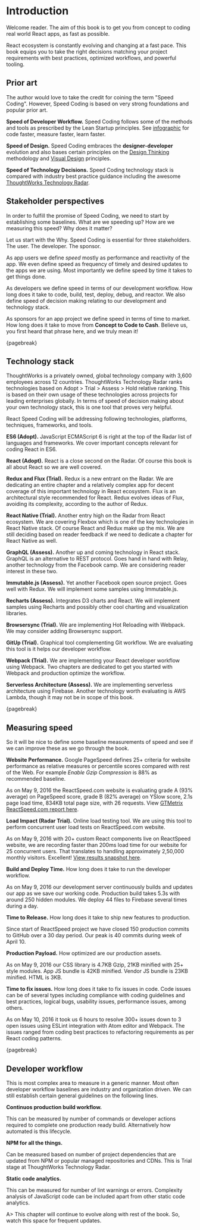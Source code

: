 # Introduction

Welcome reader. The aim of this book is to get you from concept to coding real world React apps,
as fast as possible.

React ecosystem is constantly evolving and changing at a fast pace. This book
equips you to take the right decisions matching your project requirements with best practices,
optimized workflows, and powerful tooling.

## Prior art

The author would love to take the credit for coining the term "Speed Coding". However, Speed Coding
is based on very strong foundations and popular prior art.

**Speed of Developer Workflow.** Speed Coding follows some of the methods and tools as prescribed by the Lean Startup principles. See [infographic][1] for code faster, measure faster, learn faster.

**Speed of Design.** Speed Coding embraces the **designer-developer** evolution and also bases certain principles
on the [Design Thinking][3] methodology and [Visual Design][7] principles.

**Speed of Technology Decisions.** Speed Coding technology stack is compared with industry best practice guidance including the awesome [ThoughtWorks Technology Radar][4].

## Stakeholder perspectives

In order to fulfill the promise of Speed Coding, we need to start by establishing some baselines.
What are we speeding up? How are we measuring this speed? Why does it matter?

Let us start with the Why. Speed Coding is essential for three stakeholders. The user. The developer.
The sponsor.

As app users we define *speed* mostly as performance and reactivity of the app. We even
define speed as frequency of timely and desired updates to the apps we are using. Most importantly
we define speed by time it takes to get things done.

As developers we define speed in terms of our development workflow. How long does it take to
code, build, test, deploy, debug, and reactor. We also define speed of decision making
relating to our development and technology stack.

As sponsors for an app project we define speed in terms of time to market. How long does it
take to move from **Concept to Code to Cash**. Believe us, you first heard that phrase here, and we truly mean it!

{pagebreak}

## Technology stack

ThoughtWorks is a privately owned, global technology company with 3,600 employees across 12 countries. ThoughtWorks Technology Radar ranks technologies based on Adopt > Trial > Assess > Hold relative ranking.  This is based on their own usage of these technologies across projects for leading enterprises globally. In terms of speed of decision making about your own technology stack, this is one tool that proves very helpful.

React Speed Coding will be addressing following technologies, platforms, techniques, frameworks, and tools.

**ES6 (Adopt).** JavaScript ECMAScript 6 is right at the top of the Radar list of languages and frameworks. We cover important concepts relevant for coding React in ES6.

**React (Adopt).** React is a close second on the Radar. Of course this book is all about React so we are well covered.

**Redux and Flux (Trial).** Redux is a new entrant on the Radar. We are dedicating an entire chapter and a relatively complex app for decent coverage of this important technology in React ecosystem. Flux is an architectural style recommended for React. Redux evolves ideas of Flux, avoiding its complexity, according to the author of Redux.

**React Native (Trial).** Another entry high on the Radar from React ecosystem. We are covering Flexbox which is one of the key technologies in React Native stack. Of course React and Redux make up the mix. We are still deciding based on reader feedback if we need to dedicate a chapter for React Native as well.

**GraphQL (Assess).** Another up and coming technology in React stack. GraphQL is an alternative to REST protocol. Goes hand in hand with Relay, another technology from the Facebook camp. We are considering reader interest in these two.

**Immutable.js (Assess).** Yet another Facebook open source project. Goes well with Redux. We will implement some samples using Immutable.js.

**Recharts (Assess).** Integrates D3 charts and React. We will implement samples using Recharts and possibly other cool charting and visualization libraries.

**Browsersync (Trial).** We are implementing Hot Reloading with Webpack. We may consider adding Browsersync support.

**GitUp (Trial).** Graphical tool complementing Git workflow. We are evaluating this tool is it helps our developer workflow.

**Webpack (Trial).** We are implementing your React developer workflow using Webpack. Two chapters are dedicated to get you started with Webpack and production optimize the workflow.

**Serverless Architecture (Assess).** We are implementing serverless architecture using Firebase. Another technology worth evaluating is AWS Lambda, though it may not be in scope of this book.

{pagebreak}

## Measuring speed

So it will be nice to define some baseline measurements of speed and see if we can improve
these as we go through the book.

**Website Performance.** Google PageSpeed defines 25+ criteria for website performance as relative
measures or percentile scores compared with rest of the Web. For example *Enable Gzip Compression* is 88%
as recommended baseline.

As on May 9, 2016 the ReactSpeed.com website is evaluating grade A (93% average) on
PageSpeed score, grade B (82% average) on YSlow score, 2.1s page load time, 834KB total page size, with 26 requests. View [GTMetrix ReactSpeed.com report here][6].

**Load Impact (Radar Trial).** Online load testing tool. We are using this tool to perform concurrent user load tests on ReactSpeed.com website.

As on May 9, 2016 with 20+ custom React components live on ReactSpeed website, we are recording faster than 200ms load time for our website for 25 concurrent users. That translates to handling approximately 2,50,000 monthly visitors. Excellent! [View results snapshot here][5].

**Build and Deploy Time.** How long does it take to run the developer workflow.

As on May 9, 2016 our development server continuously builds and updates our app as we save our working code. Production build takes 5.3s with around 250 hidden modules. We deploy 44 files to Firebase several times during a day.

**Time to Release.** How long does it take to ship new features to production.

Since start of ReactSpeed project we have closed 150 production commits to GitHub over a 30 day period. Our peak is 40 commits during week of April 10.

**Production Payload.** How optimized are our production assets.

As on May 9, 2016 our CSS library is 4.7KB Gzip, 21KB minified with 25+ style modules. App JS bundle is 42KB minified. Vendor JS bundle is 23KB minified. HTML is 3KB.

**Time to fix issues.** How long does it take to fix issues in code. Code issues can be of several types including compliance with coding guidelines and best practices, logical bugs, usability issues, performance issues, among others.

As on May 10, 2016 it took us 6 hours to resolve 300+ issues down to 3 open issues using ESLint integration
with Atom editor and Webpack. The issues ranged from coding best practices to refactoring
requirements as per React coding patterns.

{pagebreak}

## Developer workflow

This is most complex area to measure in a generic manner. Most often developer workflow
baselines are industry and organization driven. We can still establish certain general guidelines on the following lines.

**Continuos production build workflow.**

This can be measured by number of commands or developer actions required to
complete one production ready build. Alternatively how automated is this lifecycle.

**NPM for all the things.**

Can be measured based on number of project dependencies that are updated from NPM or popular managed repositories and CDNs. This is Trial stage at ThoughtWorks Technology Radar.

**Static code analytics.**

This can be measured for number of lint warnings or errors. Complexity analysis of JavaScript code can be included apart from other static code analytics.

A> This chapter will continue to evolve along with rest of the book. So, watch this space for frequent updates.

[1]: http://visual.ly/lean-startup
[3]: http://www.fastcompany.com/919258/design-thinking-what
[4]: https://www.thoughtworks.com/radar
[5]: https://app.loadimpact.com/load-test/39d3b00c-d9fa-4056-8606-7ebe9026e161?charts=type%3D1%3Bsid%3D__li_clients_active%3A1%3B%3Btype%3D1%3Bsid%3D__li_user_load_time%3A1&large-charts=type%3D1%3Bsid%3D__li_clients_active%3A1%3B%3Btype%3D1%3Bsid%3D__li_user_load_time%3A1
[6]: https://gtmetrix.com/reports/reactspeed.com/Mn36KHic
[7]: https://www.academia.edu/11637848/Visual_Design_Principles_An_Empirical_Study_of_Design_Lore
